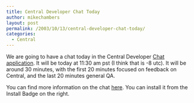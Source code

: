 ```yaml
---
title: Central Developer Chat Today
author: mikechambers
layout: post
permalink: /2003/10/13/central-developer-chat-today/
categories:
  - Central
---
```



We are going to have a chat today in the Central Developer [Chat application][1]. It will be today at 11:30 am pst (I think that is -8 utc). It will be around 30 minutes, with the first 20 minutes focused on feedback on Central, and the last 20 minutes general QA.

You can find more information on the chat [here][1]. You can install it from the Install Badge on the right.

 [1]: http://www.markme.com/mesh/archives/003388.cfm